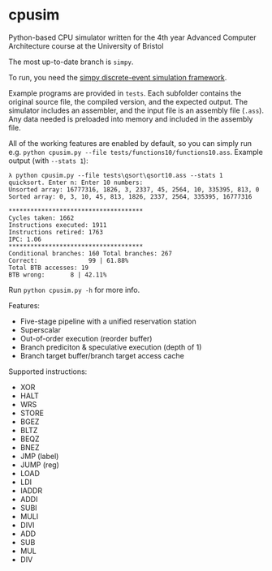 # cpusim
Python-based CPU simulator written for the 4th year Advanced Computer Architecture course at the University of Bristol

The most up-to-date branch is `simpy`.

To run, you need the [simpy discrete-event simulation framework](https://simpy.readthedocs.io/en/latest/).

Example programs are provided in `tests`. Each subfolder contains the original source file, the compiled version, and the expected output. The simulator includes an assembler, and the input file is an assembly file (`.ass`). Any data needed is preloaded into memory and included in the assembly file.

All of the working features are enabled by default, so you can simply run e.g. `python cpusim.py --file tests/functions10/functions10.ass`.
Example output (with `--stats 1`):
```
λ python cpusim.py --file tests\qsort\qsort10.ass --stats 1
quicksort. Enter n: Enter 10 numbers:
Unsorted array: 16777316, 1826, 3, 2337, 45, 2564, 10, 335395, 813, 0
Sorted array: 0, 3, 10, 45, 813, 1826, 2337, 2564, 335395, 16777316

*************************************
Cycles taken: 1662
Instructions executed: 1911
Instructions retired: 1763
IPC: 1.06
*************************************
Conditional branches: 160 Total branches: 267
Correct:              99 | 61.88%
Total BTB accesses: 19
BTB wrong:       8 | 42.11%
```

Run `python cpusim.py -h` for more info.

Features:
- Five-stage pipeline with a unified reservation station
- Superscalar
- Out-of-order execution (reorder buffer)
- Branch prediciton & speculative execution (depth of 1)
- Branch target buffer/branch target access cache


Supported instructions:
- XOR
- HALT
- WRS
- STORE
- BGEZ
- BLTZ
- BEQZ
- BNEZ
- JMP (label)
- JUMP (reg)
- LOAD
- LDI
- IADDR
- ADDI
- SUBI
- MULI
- DIVI
- ADD
- SUB
- MUL
- DIV
